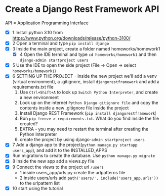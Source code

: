 # Create a Django Rest Framework API


API = Application Programming Interface

- [x] 1 Install python 3.10 from https://www.python.org/downloads/release/python-3100/
- [x] 2 Open a terminal and type `pip install django`
- [x] 3 Inside the main project, create a folder named homeworks/homework1
  - [x] 4 Open the IDE terminal and type `cd homeworks/homework1` and then  `django-admin startproject users`
- [x] 5 Use the IDE to open the side project (File -> Open -> select `homeworks/homework1`)
- [x] 6 SETTING UP THE PROJECT - Inside the new project we'll add a venv (virtual environment), a .gitignore,
      install `djangorestframework` and add a requirements.txt file
  1. Use `Ctrl+Shift+A` to look up `Switch Python Interpreter`, and create a new environment
  2. Look up on the internet `Python Django gitignore file` and copy the contents inside a new .gitignore file inside the project
  3. Install Django REST Framework (`pip install djangorestframework`)
  4. Run `pip freeze > requirements.txt`. What do you find inside the file created?
  5. EXTRA - you may need to restart the terminal after creating the Python Interpreter
  6. create the project by using django-`admin startproject users`
- [x] 7 Add a django app to the project(`python manage.py startapp users_app`), and add it to the INSTALLED_APPS
- [x] Run migrations to create the database. Use   `python manage.py migrate`
- [x] 8 Inside the new app add a views.py file 
- [X] 9 Connect the views to the project url `/users`
  - 1 inside users_app/urls.py create the urlpatterns file
  - 2 inside users/urls add `path('users/', include('users_app.urls'))` to the urlpattern list
- [x] 10 start using the tutorial